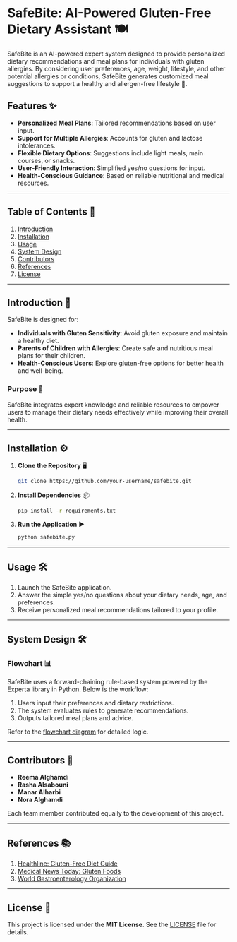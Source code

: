 # SafeBite: AI-Powered Gluten-Free Dietary Assistant 🍽️

SafeBite is an AI-powered expert system designed to provide personalized dietary recommendations and meal plans for individuals with gluten allergies. By considering user preferences, age, weight, lifestyle, and other potential allergies or conditions, SafeBite generates customized meal suggestions to support a healthy and allergen-free lifestyle 🌱.

## Features ✨

- **Personalized Meal Plans**: Tailored recommendations based on user input. 
- **Support for Multiple Allergies**: Accounts for gluten and lactose intolerances. 
- **Flexible Dietary Options**: Suggestions include light meals, main courses, or snacks. 
- **User-Friendly Interaction**: Simplified yes/no questions for input. 
- **Health-Conscious Guidance**: Based on reliable nutritional and medical resources. 

---

## Table of Contents 📖

1. [Introduction](#introduction)
2. [Installation](#installation)
3. [Usage](#usage)
4. [System Design](#system-design)
5. [Contributors](#contributors)
6. [References](#references)
7. [License](#license)

---

## Introduction 🌟

SafeBite is designed for:

- **Individuals with Gluten Sensitivity**: Avoid gluten exposure and maintain a healthy diet. 
- **Parents of Children with Allergies**: Create safe and nutritious meal plans for their children. 
- **Health-Conscious Users**: Explore gluten-free options for better health and well-being. 

### Purpose 🎯

SafeBite integrates expert knowledge and reliable resources to empower users to manage their dietary needs effectively while improving their overall health. 

---

## Installation ⚙️

1. **Clone the Repository** 🖥️

   ```bash
   git clone https://github.com/your-username/safebite.git
   ```

2. **Install Dependencies** 📦

   ```bash
   pip install -r requirements.txt
   ```

3. **Run the Application** ▶️

   ```bash
   python safebite.py
   ```

---

## Usage 🛠️

1. Launch the SafeBite application. 
2. Answer the simple yes/no questions about your dietary needs, age, and preferences. 
3. Receive personalized meal recommendations tailored to your profile. 

---

## System Design 🛠️

### Flowchart 📊

SafeBite uses a forward-chaining rule-based system powered by the Experta library in Python. Below is the workflow:

1. Users input their preferences and dietary restrictions. 
2. The system evaluates rules to generate recommendations. 
3. Outputs tailored meal plans and advice. 

Refer to the [flowchart diagram](https://drive.google.com/file/d/1ED9E_TRfciR3xkrGbQG-I6kzXqGSCq1C/edit?usp=sharing) for detailed logic.

---

## Contributors 🤝

- **Reema Alghamdi**
- **Rasha Alsabouni**
- **Manar Alharbi**
- **Nora Alghamdi**

Each team member contributed equally to the development of this project. 

---

## References 📚

1. [Healthline: Gluten-Free Diet Guide](https://www.healthline.com/nutrition/gluten-free-diet)
2. [Medical News Today: Gluten Foods](https://www.medicalnewstoday.com/articles/gluten-foods#summary)
3. [World Gastroenterology Organization](https://www.worldgastroenterology.org/)

---

## License 📜

This project is licensed under the **MIT License**. See the [LICENSE](https://opensource.org/licenses/MIT) file for details. 

